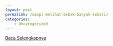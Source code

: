```yaml
---
layout: post
permalink: /mimpi-melihat-bebek-banyak-sekali/
categories:
    - Uncategorized
---
```


[Baca Selengkapnya](/04)
